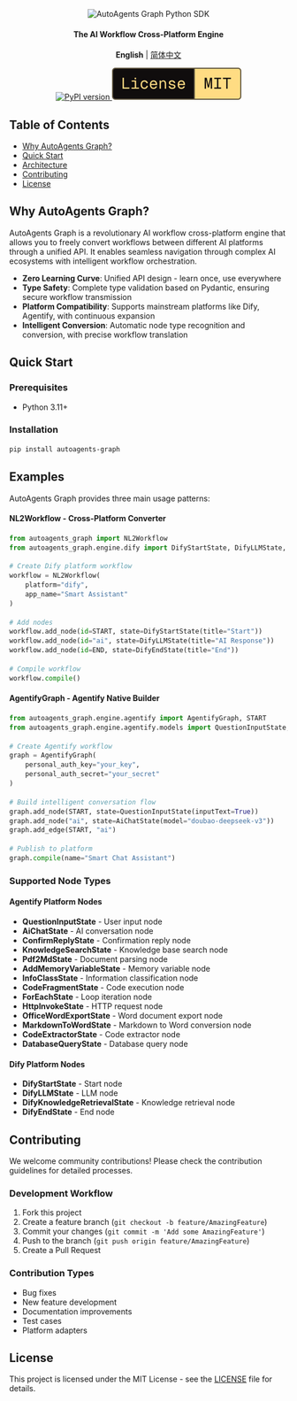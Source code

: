 <div align="center">

<img src="https://img.shields.io/badge/-autoagents_graph-000000?style=for-the-badge&labelColor=faf9f6&color=faf9f6&logoColor=000000" alt="AutoAgents Graph Python SDK" width="380"/>

<h4>The AI Workflow Cross-Platform Engine</h4>

**English** | [简体中文](README-CN.md)

<a href="https://pypi.org/project/autoagents-graph">
  <picture>
    <source media="(prefers-color-scheme: dark)" srcset="https://img.shields.io/pypi/v/autoagents-graph.svg?style=for-the-badge" />
    <img alt="PyPI version" src="https://img.shields.io/pypi/v/autoagents-graph.svg?style=for-the-badge" />
  </picture>
</a>
<picture>
  <source media="(prefers-color-scheme: dark)" srcset="media/dark_license.svg" />
  <img alt="License MIT" src="media/light_license.svg" />
</picture>

</div>

## Table of Contents

- [Why AutoAgents Graph?](#why-autoagents-graph)
- [Quick Start](#quick-start)
- [Architecture](#architecture)
- [Contributing](#contributing)
- [License](#license)

## Why AutoAgents Graph?

AutoAgents Graph is a revolutionary AI workflow cross-platform engine that allows you to freely convert workflows between different AI platforms through a unified API. It enables seamless navigation through complex AI ecosystems with intelligent workflow orchestration.

- **Zero Learning Curve**: Unified API design - learn once, use everywhere
- **Type Safety**: Complete type validation based on Pydantic, ensuring secure workflow transmission
- **Platform Compatibility**: Supports mainstream platforms like Dify, Agentify, with continuous expansion
- **Intelligent Conversion**: Automatic node type recognition and conversion, with precise workflow translation

## Quick Start

### Prerequisites
- Python 3.11+

### Installation
```bash
pip install autoagents-graph
```

## Examples

AutoAgents Graph provides three main usage patterns:

#### NL2Workflow - Cross-Platform Converter
```python
from autoagents_graph import NL2Workflow
from autoagents_graph.engine.dify import DifyStartState, DifyLLMState, DifyEndState, START, END

# Create Dify platform workflow
workflow = NL2Workflow(
    platform="dify",
    app_name="Smart Assistant"
)

# Add nodes
workflow.add_node(id=START, state=DifyStartState(title="Start"))
workflow.add_node(id="ai", state=DifyLLMState(title="AI Response"))
workflow.add_node(id=END, state=DifyEndState(title="End"))

# Compile workflow
workflow.compile()
```

#### AgentifyGraph - Agentify Native Builder
```python
from autoagents_graph.engine.agentify import AgentifyGraph, START
from autoagents_graph.engine.agentify.models import QuestionInputState, AiChatState

# Create Agentify workflow
graph = AgentifyGraph(
    personal_auth_key="your_key",
    personal_auth_secret="your_secret"
)

# Build intelligent conversation flow
graph.add_node(START, state=QuestionInputState(inputText=True))
graph.add_node("ai", state=AiChatState(model="doubao-deepseek-v3"))
graph.add_edge(START, "ai")

# Publish to platform
graph.compile(name="Smart Chat Assistant")
```

### Supported Node Types

#### Agentify Platform Nodes
- **QuestionInputState** - User input node
- **AiChatState** - AI conversation node
- **ConfirmReplyState** - Confirmation reply node
- **KnowledgeSearchState** - Knowledge base search node
- **Pdf2MdState** - Document parsing node
- **AddMemoryVariableState** - Memory variable node
- **InfoClassState** - Information classification node
- **CodeFragmentState** - Code execution node
- **ForEachState** - Loop iteration node
- **HttpInvokeState** - HTTP request node
- **OfficeWordExportState** - Word document export node
- **MarkdownToWordState** - Markdown to Word conversion node
- **CodeExtractorState** - Code extractor node
- **DatabaseQueryState** - Database query node

#### Dify Platform Nodes
- **DifyStartState** - Start node
- **DifyLLMState** - LLM node
- **DifyKnowledgeRetrievalState** - Knowledge retrieval node
- **DifyEndState** - End node

## Contributing

We welcome community contributions! Please check the contribution guidelines for detailed processes.

### Development Workflow
1. Fork this project
2. Create a feature branch (`git checkout -b feature/AmazingFeature`)
3. Commit your changes (`git commit -m 'Add some AmazingFeature'`)
4. Push to the branch (`git push origin feature/AmazingFeature`)
5. Create a Pull Request

### Contribution Types
- Bug fixes
- New feature development
- Documentation improvements
- Test cases
- Platform adapters

## License

This project is licensed under the MIT License - see the [LICENSE](LICENSE) file for details.